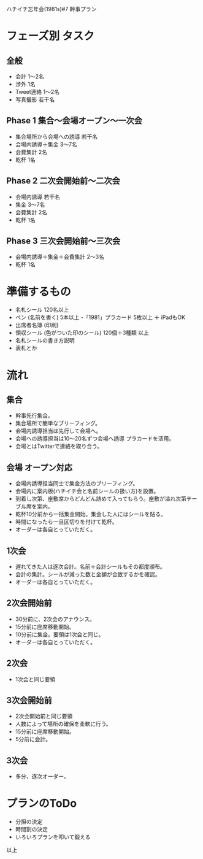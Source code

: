 ハチイチ忘年会(1981s)#7 幹事プラン

# フェーズ別 タスク

## 全般

- 会計 1〜2名
- 渉外 1名
- Tweet連絡 1〜2名
- 写真撮影 若干名

## Phase 1 集合〜会場オープン〜一次会

- 集合場所から会場への誘導 若干名
- 会場内誘導＋集金 3〜7名
- 会費集計 2名
- 乾杯 1名

## Phase 2 二次会開始前〜二次会

- 会場内誘導 若干名
- 集金 3〜7名
- 会費集計 2名
- 乾杯 1名

## Phase 3 三次会開始前〜三次会

- 会場内誘導＋集金＋会費集計 2〜3名
- 乾杯 1名

# 準備するもの

- 名札シール 120名以上
- ペン (名前を書く) 5本以上
-「1981」プラカード 5枚以上 ＋ iPadもOK
- 出席者名簿 (印刷)
- 領収シール (色がついた印のシール) 120個＋3種類 以上
- 名札シールの書き方説明
- 表札とか

# 流れ

## 集合

- 幹事先行集合。
- 集合場所で簡単なブリーフィング。
- 会場内誘導担当は先行して会場へ。
- 会場への誘導担当は10〜20名ずつ会場へ誘導 プラカードを活用。
- 会場とはTwitterで連絡を取り合う。

## 会場 オープン対応

- 会場内誘導担当同士で集金方法のブリーフィング。
- 会場内に案内板(ハチイチ会と名前シールの扱い方)を設置。
- 到着し次第、座敷席からどんどん詰めて入ってもらう。座敷が溢れ次第テーブル席を案内。
- 乾杯10分前から一括集金開始。集金した人にはシールを貼る。
- 時間になったら一旦区切りを付けて乾杯。
- オーダーは各自とっていただく。

## 1次会

- 遅れてきた人は逐次会計。名前＋会計シールもその都度頒布。
- 会計の集計。シールが減った数と金額が合致するかを確認。
- オーダーは各自とっていただく。

## 2次会開始前

- 30分前に、2次会のアナウンス。
- 15分前に座席移動開始。
- 10分前に集金。要領は1次会と同じ。
- オーダーは各自とっていただく。

## 2次会

- 1次会と同じ要領

## 3次会開始前

- 2次会開始前と同じ要領
- 人数によって場所の確保を柔軟に行う。
- 15分前に座席移動開始。
- 5分前に会計。

## 3次会

- 多分、逐次オーダー。

# プランのToDo

- 分担の決定
- 時間割の決定
- いろいろプランを叩いて鍛える


以上